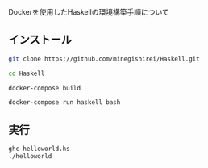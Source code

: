 


Dockerを使用したHaskellの環境構築手順について



## インストール


```sh
git clone https://github.com/minegishirei/Haskell.git
```

```sh
cd Haskell
```

```sh
docker-compose build
```

```sh
docker-compose run haskell bash
```






## 実行



```sh
ghc helloworld.hs
./helloworld
```









